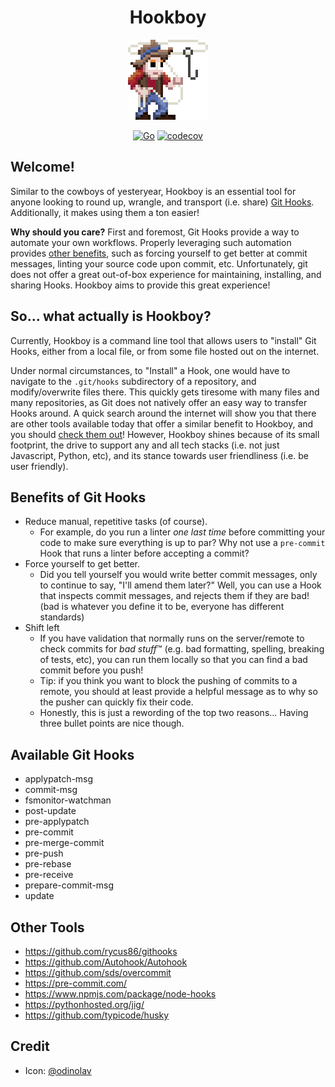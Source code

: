 <div align="center">

# Hookboy

![The icon of this application, a cowboy robot with wrangling a hook](https://github.com/JoshuaTheMiller/assorted-resources/raw/main/hookboy/icon.png)

[![Go](https://github.com/JoshuaTheMiller/hookboy/workflows/Go/badge.svg)](https://github.com/JoshuaTheMiller/hookboy/actions?query=workflow%3AGo) [![codecov](https://codecov.io/gh/JoshuaTheMiller/hookboy/branch/main/graph/badge.svg?token=EJ36OJYYF1)](https://codecov.io/gh/JoshuaTheMiller/hookboy)

</div>

## Welcome!

Similar to the cowboys of yesteryear, Hookboy is an essential tool for anyone looking to round up, wrangle, and transport (i.e. share) [Git Hooks](https://git-scm.com/docs/githooks). Additionally, it makes using them a ton easier!

**Why should you care?** First and foremost, Git Hooks provide a way to automate your own workflows. Properly leveraging such automation provides [other benefits](#Benefits-of-Git-Hooks), such as forcing yourself to get better at commit messages, linting your source code upon commit, etc. Unfortunately, git does not offer a great out-of-box experience for maintaining, installing, and sharing Hooks. Hookboy aims to provide this great experience!

## So... what actually is Hookboy?

Currently, Hookboy is a command line tool that allows users to "install" Git Hooks, either from a local file, or from some file hosted out on the internet.

Under normal circumstances, to "Install" a Hook, one would have to navigate to the `.git/hooks` subdirectory of a repository, and modify/overwrite files there. This quickly gets tiresome with many files and many repositories, as Git does not natively offer an easy way to transfer Hooks around. A quick search around the internet will show you that there are other tools available today that offer a similar benefit to Hookboy, and you should [check them out](#Other-Tools)! However, Hookboy shines because of its small footprint, the drive to support any and all tech stacks (i.e. not just Javascript, Python, etc), and its stance towards user friendliness (i.e. be user friendly).

## Benefits of Git Hooks

* Reduce manual, repetitive tasks (of course).
   * For example, do you run a linter *one last time* before committing your code to make sure everything is up to par? Why not use a `pre-commit` Hook that runs a linter before accepting a commit?
* Force yourself to get better.
   * Did you tell yourself you would write better commit messages, only to continue to say, "I'll amend them later?" Well, you can use a Hook that inspects commit messages, and rejects them if they are bad! (bad is whatever you define it to be, everyone has different standards)
* Shift left
   * If you have validation that normally runs on the server/remote to check commits for *bad stuff*™ (e.g. bad formatting, spelling, breaking of tests, etc), you can run them locally so that you can find a bad commit before you push!
   * Tip: if you think you want to block the pushing of commits to a remote, you should at least provide a helpful message as to why so the pusher can quickly fix their code.
   * Honestly, this is just a rewording of the top two reasons... Having three bullet points are nice though.

## Available Git Hooks

* applypatch-msg
* commit-msg
* fsmonitor-watchman
* post-update
* pre-applypatch
* pre-commit
* pre-merge-commit
* pre-push
* pre-rebase
* pre-receive
* prepare-commit-msg
* update

## Other Tools

* https://github.com/rycus86/githooks
* https://github.com/Autohook/Autohook
* https://github.com/sds/overcommit
* https://pre-commit.com/
* https://www.npmjs.com/package/node-hooks
* https://pythonhosted.org/jig/
* https://github.com/typicode/husky

## Credit

* Icon: [@odinolav](https://github.com/odinolav)